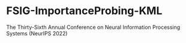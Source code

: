 # FSIG-ImportanceProbing-KML
The Thirty-Sixth Annual Conference on Neural Information Processing Systems (NeurIPS 2022)
